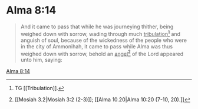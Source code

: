 # Alma 8:14

> And it came to pass that while he was journeying thither, being weighed down with sorrow, wading through much <u>tribulation</u>[^a] and anguish of soul, because of the wickedness of the people who were in the city of Ammonihah, it came to pass while Alma was thus weighed down with sorrow, behold an <u>angel</u>[^b] of the Lord appeared unto him, saying:

[Alma 8:14](https://www.churchofjesuschrist.org/study/scriptures/bofm/alma/8?lang=eng&id=p14#p14)


[^a]: TG [[Tribulation]].
[^b]: [[Mosiah 3.2|Mosiah 3:2 (2-3)]]; [[Alma 10.20|Alma 10:20 (7-10, 20).]]
